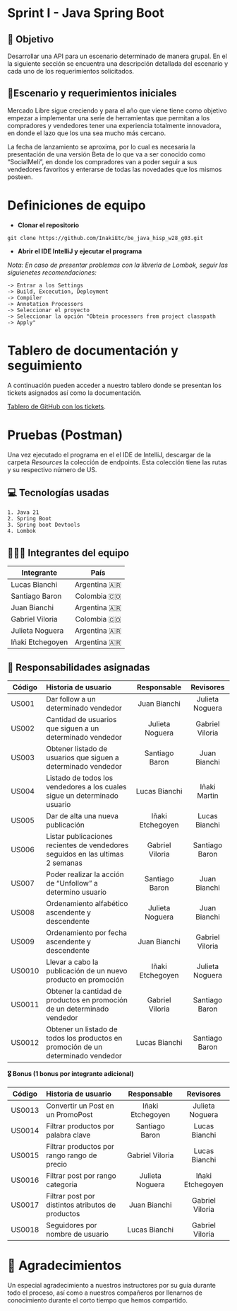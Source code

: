 
# Sprint I - Java Spring Boot

## 🎯 Objetivo

Desarrollar una API para un escenario determinado de manera grupal. En el la siguiente sección se encuentra una descripción detallada del escenario y cada uno de los requerimientos solicitados.

## 📍Escenario y requerimientos iniciales

Mercado Libre sigue creciendo y para el año que viene  tiene como objetivo empezar a implementar una serie de herramientas que permitan a los compradores y vendedores tener una experiencia totalmente innovadora, en donde el lazo que los una sea mucho más cercano.

La fecha de lanzamiento se aproxima, por lo cual es necesaria la presentación de una versión Beta de lo que va a ser conocido como “SocialMeli”, en donde los compradores van a poder seguir a sus vendedores favoritos y enterarse de todas las novedades que los mismos posteen.

# Definiciones de equipo

* **Clonar el repositorio**
````
git clone https://github.com/InakiEtc/be_java_hisp_w28_g03.git
````

* **Abrir el IDE IntelliJ y ejecutar el programa**

*Nota: En caso de presentar problemas con la libreria de Lombok, seguir las siguienetes recomendaciones:*

```
-> Entrar a los Settings
-> Build, Excecution, Deployment
-> Compiler
-> Annotation Processors
-> Seleccionar el proyecto
-> Seleccionar la opción "Obtein processors from project classpath
-> Apply"
```

# Tablero de documentación y seguimiento

A continuación pueden acceder a nuestro tablero donde se presentan los tickets asignados así como la documentación.

[Tablero de GitHub con los tickets](https://github.com/users/InakiEtc/projects/1).

# Pruebas (Postman)

Una vez ejecutado el programa en el el IDE de IntelliJ, descargar de la carpeta *Resources* la colección de endpoints. Esta colección tiene las rutas y su respectivo número de US.


## 💻 Tecnologías usadas

    1. Java 21
    2. Spring Boot
    3. Spring boot Devtools
    4. Lombok

## 🏃🏻‍➡️ Integrantes del equipo

| Integrante   |      País      |
|----------|:-------------:|
| Lucas Bianchi |  Argentina 🇦🇷|
| Santiago Baron | Colombia 🇨🇴|
| Juan Bianchi |    Argentina 🇦🇷  |
| Gabriel Viloria | Colombia  🇨🇴|
| Julieta Noguera | Argentina 🇦🇷|
| Iñaki Etchegoyen | Argentina 🇦🇷|

## 🧲 Responsabilidades asignadas

| Código    | Historia de usuario   |      Responsable      | Revisores |
|----------|:-------------|:-------------:|:-------------:|
| US001 |  Dar follow a un determinado vendedor| Juan Bianchi | Julieta Noguera |
| US002 | Cantidad de usuarios que siguen a un determinado vendedor| Julieta Noguera | Gabriel Viloria |
| US003 |  Obtener listado de usuarios que siguen a determinado vendedor| Santiago Baron | Juan Bianchi |
| US004 |  Listado de todos los vendedores a los cuales sigue un determinado usuario| Lucas Bianchi | Iñaki Martin |
| US005 |  Dar de alta una nueva publicación | Iñaki Etchegoyen| Lucas Bianchi |
| US006 |  Listar publicaciones recientes de vendedores seguidos en las ultimas 2 semanas | Gabriel Viloria | Santiago Baron |
| US007 |  Poder realizar la acción de “Unfollow” a determino usuario | Santiago Baron | Juan Bianchi |
| US008 |  Ordenamiento alfabético ascendente y descendente | Julieta Noguera | Juan Bianchi |
| US009 |  Ordenamiento por fecha ascendente y descendente | Juan Bianchi | Gabriel Viloria |
| US0010 |  Llevar a cabo la publicación de un nuevo producto en promoción | Iñaki Etchegoyen | Julieta Noguera |
| US0011 |  Obtener la cantidad de productos en promoción de un determinado vendedor | Gabriel Viloria | Santiago Baron |
| US0012 |  Obtener un listado de todos los productos en promoción de un determinado vendedor | Lucas Bianchi | Santiago Baron |

**🎖️ Bonus (1 bonus por integrante adicional)**

| Código    | Historia de usuario   |      Responsable      | Revisores 
|----------|:-------------|:-------------:|:-------------:|
| US0013 |  Convertir un Post en un PromoPost | Iñaki Etchegoyen | Julieta Noguera |
| US0014 |  Filtrar productos por palabra clave | Santiago Baron | Lucas Bianchi |
| US0015 |  Filtrar productos por rango rango de precio | Gabriel Viloria | Lucas Bianchi |
| US0016 |  Filtrar post por rango categoria | Julieta Noguera | Iñaki Etchegoyen |
| US0017 |  Filtrar post por distintos atributos de productos | Juan Bianchi | Gabriel Viloria |
| US0018 |  Seguidores por nombre de usuario | Lucas Bianchi | Gabriel Viloria |


# 🌅 Agradecimientos

Un especial agradecimiento a nuestros instructores por su guía durante todo el proceso, así como a nuestros compañeros por llenarnos de conocimiento durante el corto tiempo que hemos compartido.
